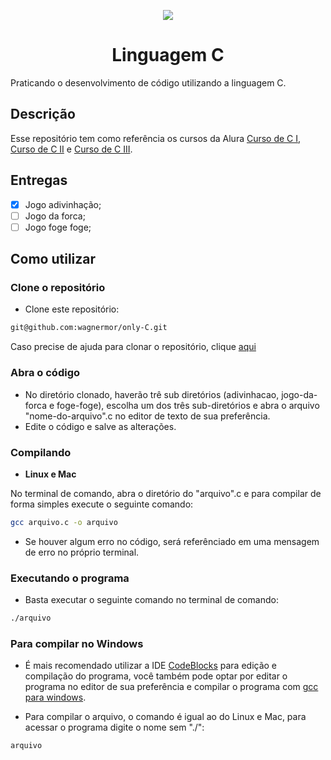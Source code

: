 <p align="center">
  <img src="./img/languageC.gif">
</p>

<h1 align="center">Linguagem C</h1>
Praticando o desenvolvimento de código utilizando a linguagem C.

## Descrição

Esse repositório tem como referência os cursos da Alura [Curso de C I](https://www.alura.com.br/curso-online-introducao-a-programacao-com-c-parte-1/), [Curso de C II](https://www.alura.com.br/curso-online-introducao-a-programacao-com-c-parte-2/) e [Curso de C III](https://www.alura.com.br/curso-online-introducao-a-programacao-com-c-parte-3).

## Entregas

* [X] Jogo adivinhação;
* [ ] Jogo da forca;
* [ ] Jogo foge foge;

## Como utilizar

### Clone o repositório

* Clone este repositório:

```bash
git@github.com:wagnermor/only-C.git
```

Caso precise de ajuda para clonar o repositório, clique [aqui](https://docs.github.com/pt/github/creating-cloning-and-archiving-repositories/cloning-a-repository)

### Abra o código

* No diretório clonado, haverão trê sub diretórios (adivinhacao, jogo-da-forca e foge-foge), escolha um dos três sub-diretórios e abra o arquivo "nome-do-arquivo".c no editor de texto de sua preferência.
* Edite o código e salve as alterações.

### Compilando

* **Linux e Mac**

No terminal de comando, abra o diretório do "arquivo".c e para compilar de forma simples execute o seguinte comando:

```bash
gcc arquivo.c -o arquivo
```

* Se houver algum erro no código, será referênciado em uma mensagem de erro no próprio terminal.

### Executando o programa

* Basta executar o seguinte comando no terminal de comando:

```bash
./arquivo
```

### Para compilar no Windows

* É mais recomendado utilizar a IDE [CodeBlocks](https://www.codeblocks.org/) para edição e compilação do programa, você também pode optar por editar o programa no editor de sua preferência e compilar o programa com [gcc para windows](https://gcc.gnu.org/install/binaries.html).

* Para compilar o arquivo, o comando é igual ao do Linux e Mac, para acessar o programa digite o nome sem "./":

```bash
arquivo
```
